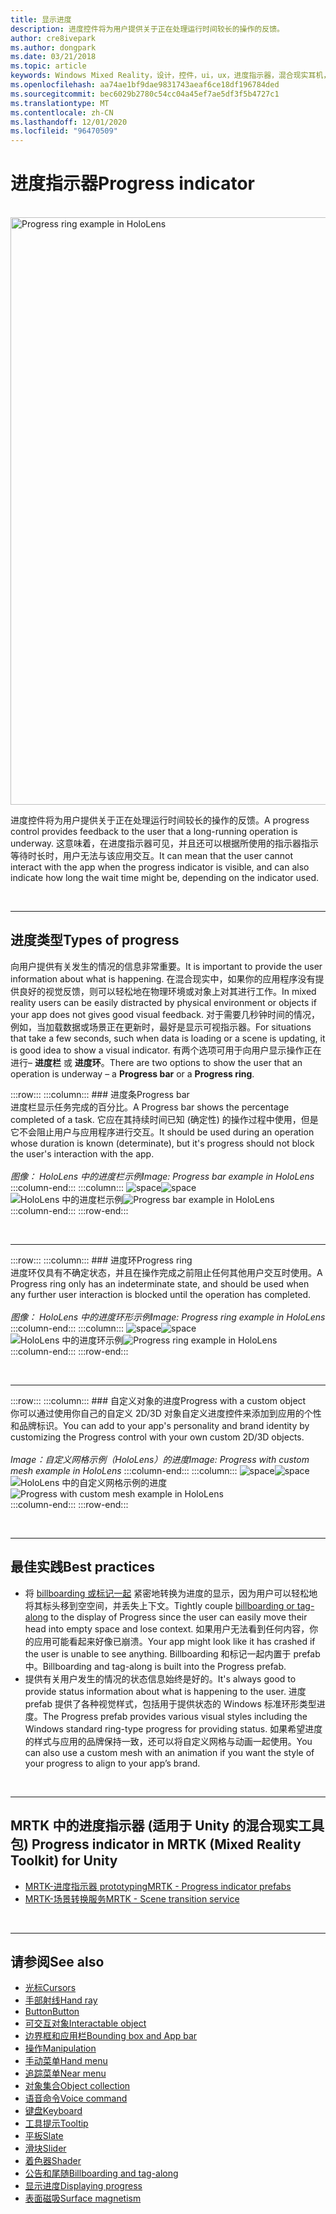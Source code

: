 ```yaml
---
title: 显示进度
description: 进度控件将为用户提供关于正在处理运行时间较长的操作的反馈。
author: cre8ivepark
ms.author: dongpark
ms.date: 03/21/2018
ms.topic: article
keywords: Windows Mixed Reality，设计，控件，ui，ux，进度指示器，混合现实耳机，windows Mixed Reality 耳机，虚拟现实耳机，HoloLens，MRTK，混合现实工具包
ms.openlocfilehash: aa74ae1bf9dae9831743aeaf6ce18df196784ded
ms.sourcegitcommit: bec6029b2780c54cc04a45ef7ae5df3f5b4727c1
ms.translationtype: MT
ms.contentlocale: zh-CN
ms.lasthandoff: 12/01/2020
ms.locfileid: "96470509"
---
```

# <a name="progress-indicator"></a><span data-ttu-id="79e8b-104">进度指示器</span><span class="sxs-lookup"><span data-stu-id="79e8b-104">Progress indicator</span></span>

<br>

<img src="images/MRTK_ProgressIndicator.gif" alt="Progress ring example in HoloLens" width="940px">

<span data-ttu-id="79e8b-105">进度控件将为用户提供关于正在处理运行时间较长的操作的反馈。</span><span class="sxs-lookup"><span data-stu-id="79e8b-105">A progress control provides feedback to the user that a long-running operation is underway.</span></span> <span data-ttu-id="79e8b-106">这意味着，在进度指示器可见，并且还可以根据所使用的指示器指示等待时长时，用户无法与该应用交互。</span><span class="sxs-lookup"><span data-stu-id="79e8b-106">It can mean that the user cannot interact with the app when the progress indicator is visible, and can also indicate how long the wait time might be, depending on the indicator used.</span></span>

<br>

---

## <a name="types-of-progress"></a><span data-ttu-id="79e8b-107">进度类型</span><span class="sxs-lookup"><span data-stu-id="79e8b-107">Types of progress</span></span>

<span data-ttu-id="79e8b-108">向用户提供有关发生的情况的信息非常重要。</span><span class="sxs-lookup"><span data-stu-id="79e8b-108">It is important to provide the user information about what is happening.</span></span> <span data-ttu-id="79e8b-109">在混合现实中，如果你的应用程序没有提供良好的视觉反馈，则可以轻松地在物理环境或对象上对其进行工作。</span><span class="sxs-lookup"><span data-stu-id="79e8b-109">In mixed reality users can be easily distracted by physical environment or objects if your app does not gives good visual feedback.</span></span> <span data-ttu-id="79e8b-110">对于需要几秒钟时间的情况，例如，当加载数据或场景正在更新时，最好是显示可视指示器。</span><span class="sxs-lookup"><span data-stu-id="79e8b-110">For situations that take a few seconds, such when data is loading or a scene is updating, it is good idea to show a visual indicator.</span></span> <span data-ttu-id="79e8b-111">有两个选项可用于向用户显示操作正在进行– **进度栏** 或 **进度环**。</span><span class="sxs-lookup"><span data-stu-id="79e8b-111">There are two options to show the user that an operation is underway – a **Progress bar** or a **Progress ring**.</span></span>

:::row:::
    :::column:::
        ### <a name="progress-barbr"></a><span data-ttu-id="79e8b-112">进度条</span><span class="sxs-lookup"><span data-stu-id="79e8b-112">Progress bar</span></span><br>
        <span data-ttu-id="79e8b-113">进度栏显示任务完成的百分比。</span><span class="sxs-lookup"><span data-stu-id="79e8b-113">A Progress bar shows the percentage completed of a task.</span></span> <span data-ttu-id="79e8b-114">它应在其持续时间已知 (确定性) 的操作过程中使用，但是它不会阻止用户与应用程序进行交互。</span><span class="sxs-lookup"><span data-stu-id="79e8b-114">It should be used during an operation whose duration is known (determinate), but it's progress should not block the user's interaction with the app.</span></span><br>
        <br>
        <span data-ttu-id="79e8b-115">*图像： HoloLens 中的进度栏示例*</span><span class="sxs-lookup"><span data-stu-id="79e8b-115">*Image: Progress bar example in HoloLens*</span></span>
    :::column-end:::
        :::column:::
        <span data-ttu-id="79e8b-116">![space](images/spacer-20x582.png)</span><span class="sxs-lookup"><span data-stu-id="79e8b-116">![space](images/spacer-20x582.png)</span></span><br>
       <span data-ttu-id="79e8b-117">![HoloLens 中的进度栏示例](images/640px-progressbar.jpg)</span><span class="sxs-lookup"><span data-stu-id="79e8b-117">![Progress bar example in HoloLens](images/640px-progressbar.jpg)</span></span><br>
    :::column-end:::
:::row-end:::

<br>

---

:::row:::
    :::column:::
        ### <a name="progress-ringbr"></a><span data-ttu-id="79e8b-118">进度环</span><span class="sxs-lookup"><span data-stu-id="79e8b-118">Progress ring</span></span><br>
        <span data-ttu-id="79e8b-119">进度环仅具有不确定状态，并且在操作完成之前阻止任何其他用户交互时使用。</span><span class="sxs-lookup"><span data-stu-id="79e8b-119">A Progress ring only has an indeterminate state, and should be used when any further user interaction is blocked until the operation has completed.</span></span><br>
        <br>
        <span data-ttu-id="79e8b-120">*图像： HoloLens 中的进度环形示例*</span><span class="sxs-lookup"><span data-stu-id="79e8b-120">*Image: Progress ring example in HoloLens*</span></span>
    :::column-end:::
        :::column:::
        <span data-ttu-id="79e8b-121">![space](images/spacer-20x582.png)</span><span class="sxs-lookup"><span data-stu-id="79e8b-121">![space](images/spacer-20x582.png)</span></span><br>
       <span data-ttu-id="79e8b-122">![HoloLens 中的进度环示例](images/640px-progressring.jpg)</span><span class="sxs-lookup"><span data-stu-id="79e8b-122">![Progress ring example in HoloLens](images/640px-progressring.jpg)</span></span><br>
    :::column-end:::
:::row-end:::

<br>

---

:::row:::
    :::column:::
        ### <a name="progress-with-a-custom-objectbr"></a><span data-ttu-id="79e8b-123">自定义对象的进度</span><span class="sxs-lookup"><span data-stu-id="79e8b-123">Progress with a custom object</span></span><br>
        <span data-ttu-id="79e8b-124">你可以通过使用你自己的自定义 2D/3D 对象自定义进度控件来添加到应用的个性和品牌标识。</span><span class="sxs-lookup"><span data-stu-id="79e8b-124">You can add to your app's personality and brand identity by customizing the Progress control with your own custom 2D/3D objects.</span></span><br>
        <br>
        <span data-ttu-id="79e8b-125">*Image：自定义网格示例（HoloLens）的进度*</span><span class="sxs-lookup"><span data-stu-id="79e8b-125">*Image: Progress with custom mesh example in HoloLens*</span></span>
    :::column-end:::
        :::column:::
        <span data-ttu-id="79e8b-126">![space](images/spacer-20x582.png)</span><span class="sxs-lookup"><span data-stu-id="79e8b-126">![space](images/spacer-20x582.png)</span></span><br>
       <span data-ttu-id="79e8b-127">![HoloLens 中的自定义网格示例的进度](images/640px-progresscustom.jpg)</span><span class="sxs-lookup"><span data-stu-id="79e8b-127">![Progress with custom mesh example in HoloLens](images/640px-progresscustom.jpg)</span></span><br>
    :::column-end:::
:::row-end:::

<br>

---

## <a name="best-practices"></a><span data-ttu-id="79e8b-128">最佳实践</span><span class="sxs-lookup"><span data-stu-id="79e8b-128">Best practices</span></span>
* <span data-ttu-id="79e8b-129">将 [billboarding 或标记一起](billboarding-and-tag-along.md) 紧密地转换为进度的显示，因为用户可以轻松地将其标头移到空空间，并丢失上下文。</span><span class="sxs-lookup"><span data-stu-id="79e8b-129">Tightly couple [billboarding or tag-along](billboarding-and-tag-along.md) to the display of Progress since the user can easily move their head into empty space and lose context.</span></span> <span data-ttu-id="79e8b-130">如果用户无法看到任何内容，你的应用可能看起来好像已崩溃。</span><span class="sxs-lookup"><span data-stu-id="79e8b-130">Your app might look like it has crashed if the user is unable to see anything.</span></span> <span data-ttu-id="79e8b-131">Billboarding 和标记一起内置于 prefab 中。</span><span class="sxs-lookup"><span data-stu-id="79e8b-131">Billboarding and tag-along is built into the Progress prefab.</span></span>
* <span data-ttu-id="79e8b-132">提供有关用户发生的情况的状态信息始终是好的。</span><span class="sxs-lookup"><span data-stu-id="79e8b-132">It's always good to provide status information about what is happening to the user.</span></span> <span data-ttu-id="79e8b-133">进度 prefab 提供了各种视觉样式，包括用于提供状态的 Windows 标准环形类型进度。</span><span class="sxs-lookup"><span data-stu-id="79e8b-133">The Progress prefab provides various visual styles including the Windows standard ring-type progress for providing status.</span></span> <span data-ttu-id="79e8b-134">如果希望进度的样式与应用的品牌保持一致，还可以将自定义网格与动画一起使用。</span><span class="sxs-lookup"><span data-stu-id="79e8b-134">You can also use a custom mesh with an animation if you want the style of your progress to align to your app’s brand.</span></span>

<br>

---

## <a name="progress-indicator-in-mrtk-mixed-reality-toolkit-for-unity"></a><span data-ttu-id="79e8b-135">MRTK 中的进度指示器 (适用于 Unity 的混合现实工具包) </span><span class="sxs-lookup"><span data-stu-id="79e8b-135">Progress indicator in MRTK (Mixed Reality Toolkit) for Unity</span></span>

* [<span data-ttu-id="79e8b-136">MRTK-进度指示器 prototyping</span><span class="sxs-lookup"><span data-stu-id="79e8b-136">MRTK - Progress indicator prefabs</span></span>](https://github.com/microsoft/MixedRealityToolkit-Unity/tree/mrtk_release/Assets/MRTK/SDK/Features/UX/Prefabs/ProgressIndicators)
* [<span data-ttu-id="79e8b-137">MRTK-场景转换服务</span><span class="sxs-lookup"><span data-stu-id="79e8b-137">MRTK - Scene transition service</span></span>](https://microsoft.github.io/MixedRealityToolkit-Unity/Documentation/Extensions/SceneTransitionService/SceneTransitionServiceOverview.html)


<br>

---

## <a name="see-also"></a><span data-ttu-id="79e8b-138">请参阅</span><span class="sxs-lookup"><span data-stu-id="79e8b-138">See also</span></span>

* [<span data-ttu-id="79e8b-139">光标</span><span class="sxs-lookup"><span data-stu-id="79e8b-139">Cursors</span></span>](cursors.md)
* [<span data-ttu-id="79e8b-140">手部射线</span><span class="sxs-lookup"><span data-stu-id="79e8b-140">Hand ray</span></span>](point-and-commit.md)
* [<span data-ttu-id="79e8b-141">Button</span><span class="sxs-lookup"><span data-stu-id="79e8b-141">Button</span></span>](button.md)
* [<span data-ttu-id="79e8b-142">可交互对象</span><span class="sxs-lookup"><span data-stu-id="79e8b-142">Interactable object</span></span>](interactable-object.md)
* [<span data-ttu-id="79e8b-143">边界框和应用栏</span><span class="sxs-lookup"><span data-stu-id="79e8b-143">Bounding box and App bar</span></span>](app-bar-and-bounding-box.md)
* [<span data-ttu-id="79e8b-144">操作</span><span class="sxs-lookup"><span data-stu-id="79e8b-144">Manipulation</span></span>](direct-manipulation.md)
* [<span data-ttu-id="79e8b-145">手动菜单</span><span class="sxs-lookup"><span data-stu-id="79e8b-145">Hand menu</span></span>](hand-menu.md)
* [<span data-ttu-id="79e8b-146">追踪菜单</span><span class="sxs-lookup"><span data-stu-id="79e8b-146">Near menu</span></span>](near-menu.md)
* [<span data-ttu-id="79e8b-147">对象集合</span><span class="sxs-lookup"><span data-stu-id="79e8b-147">Object collection</span></span>](object-collection.md)
* [<span data-ttu-id="79e8b-148">语音命令</span><span class="sxs-lookup"><span data-stu-id="79e8b-148">Voice command</span></span>](voice-input.md)
* [<span data-ttu-id="79e8b-149">键盘</span><span class="sxs-lookup"><span data-stu-id="79e8b-149">Keyboard</span></span>](keyboard.md)
* [<span data-ttu-id="79e8b-150">工具提示</span><span class="sxs-lookup"><span data-stu-id="79e8b-150">Tooltip</span></span>](tooltip.md)
* [<span data-ttu-id="79e8b-151">平板</span><span class="sxs-lookup"><span data-stu-id="79e8b-151">Slate</span></span>](slate.md)
* [<span data-ttu-id="79e8b-152">滑块</span><span class="sxs-lookup"><span data-stu-id="79e8b-152">Slider</span></span>](slider.md)
* [<span data-ttu-id="79e8b-153">着色器</span><span class="sxs-lookup"><span data-stu-id="79e8b-153">Shader</span></span>](shader.md)
* [<span data-ttu-id="79e8b-154">公告和尾随</span><span class="sxs-lookup"><span data-stu-id="79e8b-154">Billboarding and tag-along</span></span>](billboarding-and-tag-along.md)
* [<span data-ttu-id="79e8b-155">显示进度</span><span class="sxs-lookup"><span data-stu-id="79e8b-155">Displaying progress</span></span>](progress.md)
* [<span data-ttu-id="79e8b-156">表面磁吸</span><span class="sxs-lookup"><span data-stu-id="79e8b-156">Surface magnetism</span></span>](surface-magnetism.md)
